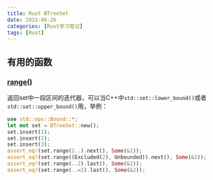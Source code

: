 ```yaml
---
title: Rust BTreeSet
date: 2022-06-26
categories: [Rust学习笔记]
tags: [Rust]
---
```


## 有用的函数

### [range()](https://doc.rust-lang.org/stable/std/collections/struct.BTreeSet.html#method.range)

返回set中一段区间的迭代器，可以当C++中`std::set::lower_bound()`或者`std::set::upper_bound()`用，举例：
```rust
use std::ops::Bound::*;
let mut set = BTreeSet::new();
set.insert(1);
set.insert(2);
set.insert(3);
assert_eq!(set.range(2..).next(), Some(&2));
assert_eq!(set.range((Excluded(2), Unbounded)).next(), Some(&3));
assert_eq!(set.range(..2).last(), Some(&1));
assert_eq!(set.range(..=2).last(), Some(&2));
```
